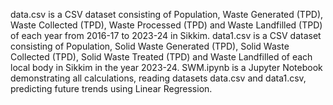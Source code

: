 data.csv is a CSV dataset consisting of	Population, Waste Generated (TPD), Waste Collected (TPD), Waste Processed (TPD) and	Waste Landfilled (TPD) of each year from 2016-17 to 2023-24 in Sikkim.
data1.csv is a CSV dataset consisting of Population,	Solid Waste Generated (TPD),	Solid Waste Collected (TPD),	Solid Waste Treated (TPD) and	Waste Landfilled of each local body in Sikkim in the year 2023-24.
SWM.ipynb is a Jupyter Notebook demonstrating all calculations, reading datasets data.csv and data1.csv, predicting future trends using Linear Regression.
